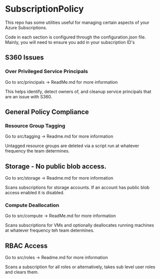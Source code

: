 # SubscriptionPolicy

This repo has some utilities useful for managing certain aspects of your Azure Subscriptions. 

Code in each section is configured through the configuration.json file. Mainly, you will need to ensure you add in your subscription ID's 

## S360 Issues

### Over Privileged Service Principals
Go to src/principals -> ReadMe.md for more information

This helps identify, detect owners of, and cleanup service principals that are an issue with S360. 


## General Policy Compliance

### Resource Group Tagging
Go to src/tagging -> Readme.md for more information

Untagged resource groups are deleted via a script run at whatever frequency the team determines. 

## Storage - No public blob access.
Go to src/storage -> Readme.md for more information

Scans subscriptions for storage accounts. If an account has public blob access enabled it is disabled.

### Compute Deallocation
Go to src/compute -> ReadMe.md for more information

Scans subscriptions for VMs and optionally deallocates running machines at whatever frequency teh team determines.

## RBAC Access
Go to src/roles -> Readme.md for more information

Scans a subscription for all roles or alternatively, takes sub level user roles and clears them. 